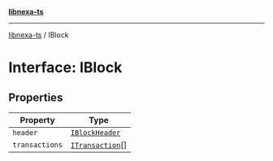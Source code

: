[**libnexa-ts**](../index.md)

***

[libnexa-ts](../index.md) / IBlock

# Interface: IBlock

## Properties

| Property | Type |
| ------ | ------ |
| <a id="header"></a> `header` | [`IBlockHeader`](IBlockHeader.md) |
| <a id="transactions"></a> `transactions` | [`ITransaction`](ITransaction.md)[] |

